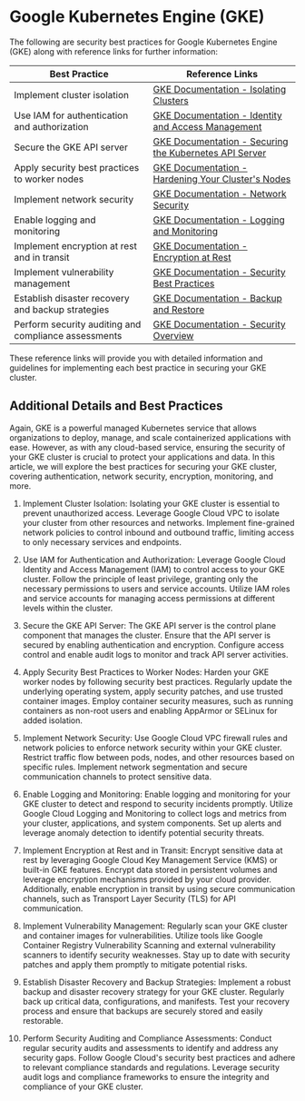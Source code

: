 # Google Kubernetes Engine (GKE)
The following are security best practices for Google Kubernetes Engine (GKE) along with reference links for further information:

| Best Practice                                       | Reference Links                                                                                                                                                                                                                                                              |
|-----------------------------------------------------|-------------------------------------------------------------------------------------------------------------------------------------------------------------------------------------------------------------------------------------------------------------------------------|
| Implement cluster isolation                         | [GKE Documentation - Isolating Clusters](https://cloud.google.com/kubernetes-engine/docs/how-to/cluster-organization)                                                                                                                                                        |
| Use IAM for authentication and authorization        | [GKE Documentation - Identity and Access Management](https://cloud.google.com/kubernetes-engine/docs/how-to/iam-integration)                                                                                                                                                   |
| Secure the GKE API server                           | [GKE Documentation - Securing the Kubernetes API Server](https://cloud.google.com/kubernetes-engine/docs/how-to/api-server-security)                                                                                                                                          |
| Apply security best practices to worker nodes       | [GKE Documentation - Hardening Your Cluster's Nodes](https://cloud.google.com/kubernetes-engine/docs/how-to/hardening-your-cluster-nodes)                                                                                                                                      |
| Implement network security                          | [GKE Documentation - Network Security](https://cloud.google.com/kubernetes-engine/docs/how-to/network-policy)                                                                                                                                                                 |
| Enable logging and monitoring                       | [GKE Documentation - Logging and Monitoring](https://cloud.google.com/kubernetes-engine/docs/how-to/logging)                                                                                                                                                                  |
| Implement encryption at rest and in transit         | [GKE Documentation - Encryption at Rest](https://cloud.google.com/kubernetes-engine/docs/how-to/encrypting-secrets)                                                                                                                                                            |
| Implement vulnerability management                  | [GKE Documentation - Security Best Practices](https://cloud.google.com/kubernetes-engine/docs/how-to/cluster-security)                                                                                                                                                         |
| Establish disaster recovery and backup strategies   | [GKE Documentation - Backup and Restore](https://cloud.google.com/kubernetes-engine/docs/how-to/cluster-backup)                                                                                                                                                                |
| Perform security auditing and compliance assessments | [GKE Documentation - Security Overview](https://cloud.google.com/kubernetes-engine/docs/concepts/security-overview)                                                                                                                                                             |

These reference links will provide you with detailed information and guidelines for implementing each best practice in securing your GKE cluster.

## Additional Details and Best Practices
Again, GKE is a powerful managed Kubernetes service that allows organizations to deploy, manage, and scale containerized applications with ease. However, as with any cloud-based service, ensuring the security of your GKE cluster is crucial to protect your applications and data. In this article, we will explore the best practices for securing your GKE cluster, covering authentication, network security, encryption, monitoring, and more.

1. Implement Cluster Isolation:
Isolating your GKE cluster is essential to prevent unauthorized access. Leverage Google Cloud VPC to isolate your cluster from other resources and networks. Implement fine-grained network policies to control inbound and outbound traffic, limiting access to only necessary services and endpoints.

2. Use IAM for Authentication and Authorization:
Leverage Google Cloud Identity and Access Management (IAM) to control access to your GKE cluster. Follow the principle of least privilege, granting only the necessary permissions to users and service accounts. Utilize IAM roles and service accounts for managing access permissions at different levels within the cluster.

3. Secure the GKE API Server:
The GKE API server is the control plane component that manages the cluster. Ensure that the API server is secured by enabling authentication and encryption. Configure access control and enable audit logs to monitor and track API server activities.

4. Apply Security Best Practices to Worker Nodes:
Harden your GKE worker nodes by following security best practices. Regularly update the underlying operating system, apply security patches, and use trusted container images. Employ container security measures, such as running containers as non-root users and enabling AppArmor or SELinux for added isolation.

5. Implement Network Security:
Use Google Cloud VPC firewall rules and network policies to enforce network security within your GKE cluster. Restrict traffic flow between pods, nodes, and other resources based on specific rules. Implement network segmentation and secure communication channels to protect sensitive data.

6. Enable Logging and Monitoring:
Enable logging and monitoring for your GKE cluster to detect and respond to security incidents promptly. Utilize Google Cloud Logging and Monitoring to collect logs and metrics from your cluster, applications, and system components. Set up alerts and leverage anomaly detection to identify potential security threats.

7. Implement Encryption at Rest and in Transit:
Encrypt sensitive data at rest by leveraging Google Cloud Key Management Service (KMS) or built-in GKE features. Encrypt data stored in persistent volumes and leverage encryption mechanisms provided by your cloud provider. Additionally, enable encryption in transit by using secure communication channels, such as Transport Layer Security (TLS) for API communication.

8. Implement Vulnerability Management:
Regularly scan your GKE cluster and container images for vulnerabilities. Utilize tools like Google Container Registry Vulnerability Scanning and external vulnerability scanners to identify security weaknesses. Stay up to date with security patches and apply them promptly to mitigate potential risks.

9. Establish Disaster Recovery and Backup Strategies:
Implement a robust backup and disaster recovery strategy for your GKE cluster. Regularly back up critical data, configurations, and manifests. Test your recovery process and ensure that backups are securely stored and easily restorable.

10. Perform Security Auditing and Compliance Assessments:
Conduct regular security audits and assessments to identify and address any security gaps. Follow Google Cloud's security best practices and adhere to relevant compliance standards and regulations. Leverage security audit logs and compliance frameworks to ensure the integrity and compliance of your GKE cluster.

